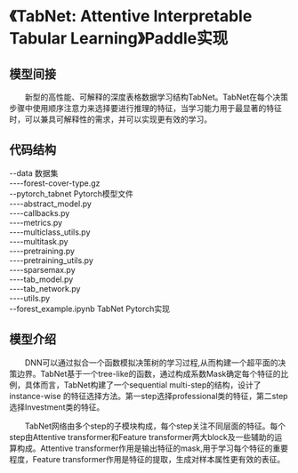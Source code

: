 # 《TabNet: Attentive Interpretable Tabular Learning》Paddle实现
## 模型间接  
　　新型的高性能、可解释的深度表格数据学习结构TabNet。TabNet在每个决策步骤中使用顺序注意力来选择要进行推理的特征，当学习能力用于最显著的特征时，可以兼具可解释性的需求，并可以实现更有效的学习。　　
## 代码结构
--data                        数据集  
----forest-cover-type.gz   
--pytorch_tabnet              Pytorch模型文件  
----abstract_model.py  
----callbacks.py  
----metrics.py  
----multiclass_utils.py  
----multitask.py  
----pretraining.py  
----pretraining_utils.py  
----sparsemax.py  
----tab_model.py  
----tab_network.py  
----utils.py  
--forest_example.ipynb        TabNet Pytorch实现   
## 模型介绍  
　　DNN可以通过拟合一个函数模拟决策树的学习过程,从而构建一个超平面的决策边界。TabNet基于一个tree-like的函数，通过构成系数Mask确定每个特征的比例，具体而言，TabNet构建了一个sequential multi-step的结构，设计了 instance-wise 的特征选择方法。第一step选择professional类的特征，第二step选择Investment类的特征。　　　　
  
　　TabNet网络由多个step的子模块构成，每个step关注不同层面的特征。每个step由Attentive transformer和Feature transformer两大block及一些辅助的运算构成。Attentive transformer作用是输出特征的mask,用于学习每个特征的重要程度，Feature transformer作用是特征的提取，生成对样本属性更有效的表征。　　　　
  
 > [TabNet讲解]:　https://zhuanlan.zhihu.com/p/126755362

